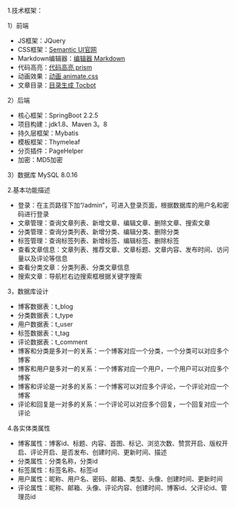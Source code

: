 
1.技术框架：

1）前端
- JS框架：JQuery
- CSS框架：[Semantic UI官网](https://semantic-ui.com/)
- Markdown编辑器：[编辑器 Markdown](https://pandao.github.io/editor.md/)
- 代码高亮：[代码高亮 prism](https://github.com/PrismJS/prism)
- 动画效果：[动画 animate.css](https://daneden.github.io/animate.css/)
- 文章目录：[目录生成 Tocbot](https://tscanlin.github.io/tocbot/)

2）后端
- 核心框架：SpringBoot 2.2.5
- 项目构建：jdk1.8、Maven 3。8
- 持久层框架：Mybatis
- 模板框架：Thymeleaf
- 分页插件：PageHelper
- 加密：MD5加密

 3）数据库
 MySQL 8.0.16
 
2.基本功能描述
- 登录：在主页路径下加“/admin”，可进入登录页面，根据数据库的用户名和密码进行登录
- 文章管理：查询文章列表、新增文章、编辑文章、删除文章、搜索文章
- 分类管理：查询分类列表、新增分类、编辑分类、删除分类
- 标签管理：查询标签列表、新增标签、编辑标签、删除标签
- 查看文章信息：文章列表、推荐文章、文章标题、文章内容、发布时间、访问量以及评论等信息
- 查看分类文章：分类列表、分类文章信息
- 搜索文章：导航栏右边搜索框根据关键字搜索

3，数据库设计
- 博客数据表：t_blog
- 分类数据表：t_type
- 用户数据表：t_user
- 标签数据表：t_tag
- 评论数据表：t_comment
- 博客和分类是多对一的关系：一个博客对应一个分类，一个分类可以对应多个博客
- 博客和用户是多对一的关系：一个博客对应一个用户，一个用户可以对应多个博客
- 博客和评论是一对多的关系：一个博客可以对应多个评论，一个评论对应一个博客
- 评论和回复是一对多的关系：一个评论可以对应多个回复，一个回复对应一个评论

4.各实体类属性
-  博客属性：博客id、标题、内容、首图、标记、浏览次数、赞赏开启、版权开启、评论开启、是否发布、创建时间、更新时间、描述
-  分类属性：分类名称，分类id
-  标签属性：标签名称、标签id
-  用户属性：昵称、用户名、密码、邮箱、类型、头像、创建时间、更新时间
-  评论属性：昵称、邮箱、头像、评论内容、创建时间、博客id、父评论id、管理员id
